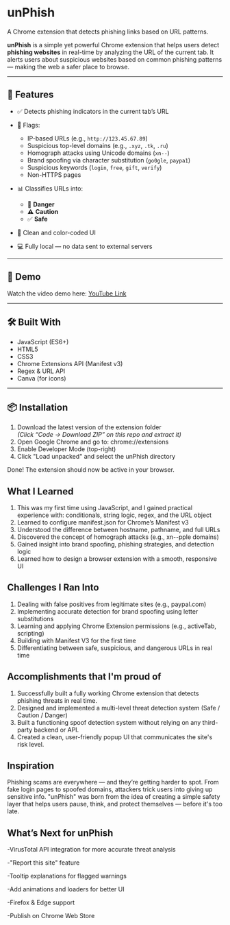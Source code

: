 # unPhish
A Chrome extension that detects phishing links based on URL patterns.

**unPhish** is a simple yet powerful Chrome extension that helps users detect **phishing websites** in real-time by analyzing the URL of the current tab. It alerts users about suspicious websites based on common phishing patterns — making the web a safer place to browse.

---

## 🚀 Features

- ✅ Detects phishing indicators in the current tab’s URL
- 🧠 Flags:
  - IP-based URLs (e.g., `http://123.45.67.89`)
  - Suspicious top-level domains (e.g., `.xyz`, `.tk`, `.ru`)
  - Homograph attacks using Unicode domains (`xn--`)
  - Brand spoofing via character substitution (`go0gle`, `paypa1`)
  - Suspicious keywords (`login`, `free`, `gift`, `verify`)
  - Non-HTTPS pages

- 📊 Classifies URLs into:
  - 🛑 **Danger**
  - ⚠️ **Caution**
  - ✅ **Safe**

- 🎨 Clean and color-coded UI
- 💻 Fully local — no data sent to external servers

---

## 📸 Demo

Watch the video demo here: [YouTube Link](https://youtu.be/YkWIHMg5fNM)

---

## 🛠️ Built With

- JavaScript (ES6+)
- HTML5
- CSS3
- Chrome Extensions API (Manifest v3)
- Regex & URL API
- Canva (for icons)

---

## 📦 Installation

1. Download the latest version of the extension folder  
   _(Click “Code → Download ZIP” on this repo and extract it)_
2. Open Google Chrome and go to:
    chrome://extensions
3. Enable Developer Mode (top-right)
4. Click "Load unpacked" and select the unPhish directory

Done! The extension should now be active in your browser.

## What I Learned
1. This was my first time using JavaScript, and I gained practical experience with:
    conditionals, string logic, regex, and the URL object
2. Learned to configure manifest.json for Chrome’s Manifest v3
3. Understood the difference between hostname, pathname, and full URLs
4. Discovered the concept of homograph attacks (e.g., xn--pple domains)
5. Gained insight into brand spoofing, phishing strategies, and detection logic
6. Learned how to design a browser extension with a smooth, responsive UI


## Challenges I Ran Into
1. Dealing with false positives from legitimate sites (e.g., paypal.com)
2. Implementing accurate detection for brand spoofing using letter substitutions
3. Learning and applying Chrome Extension permissions (e.g., activeTab, scripting)
4. Building with Manifest V3 for the first time
5. Differentiating between safe, suspicious, and dangerous URLs in real time

## Accomplishments that I'm proud of
1. Successfully built a fully working Chrome extension that detects phishing threats in real time.
2. Designed and implemented a multi-level threat detection system (Safe / Caution / Danger)
3. Built a functioning spoof detection system without relying on any third-party backend or API.
4. Created a clean, user-friendly popup UI that communicates the site's risk level.

## Inspiration
Phishing scams are everywhere — and they’re getting harder to spot. From fake login pages to spoofed domains, attackers trick users into giving up sensitive info. "unPhish" was born from the idea of creating a simple safety layer that helps users pause, think, and protect themselves — before it's too late.

## What’s Next for unPhish
 -VirusTotal API integration for more accurate threat analysis

 -"Report this site" feature

 -Tooltip explanations for flagged warnings

 -Add animations and loaders for better UI

 -Firefox & Edge support

 -Publish on Chrome Web Store